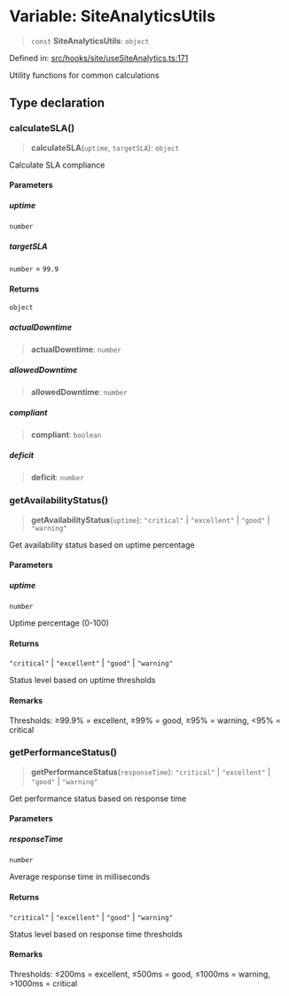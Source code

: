 # Variable: SiteAnalyticsUtils

> `const` **SiteAnalyticsUtils**: `object`

Defined in: [src/hooks/site/useSiteAnalytics.ts:171](https://github.com/Nick2bad4u/Uptime-Watcher/blob/8a1973382d5fe14c52996ecda381894eb7ecd4a6/src/hooks/site/useSiteAnalytics.ts#L171)

Utility functions for common calculations

## Type declaration

### calculateSLA()

> **calculateSLA**(`uptime`, `targetSLA`): `object`

Calculate SLA compliance

#### Parameters

##### uptime

`number`

##### targetSLA

`number` = `99.9`

#### Returns

`object`

##### actualDowntime

> **actualDowntime**: `number`

##### allowedDowntime

> **allowedDowntime**: `number`

##### compliant

> **compliant**: `boolean`

##### deficit

> **deficit**: `number`

### getAvailabilityStatus()

> **getAvailabilityStatus**(`uptime`): `"critical"` \| `"excellent"` \| `"good"` \| `"warning"`

Get availability status based on uptime percentage

#### Parameters

##### uptime

`number`

Uptime percentage (0-100)

#### Returns

`"critical"` \| `"excellent"` \| `"good"` \| `"warning"`

Status level based on uptime thresholds

#### Remarks

Thresholds: ≥99.9% = excellent, ≥99% = good, ≥95% = warning, \<95% = critical

### getPerformanceStatus()

> **getPerformanceStatus**(`responseTime`): `"critical"` \| `"excellent"` \| `"good"` \| `"warning"`

Get performance status based on response time

#### Parameters

##### responseTime

`number`

Average response time in milliseconds

#### Returns

`"critical"` \| `"excellent"` \| `"good"` \| `"warning"`

Status level based on response time thresholds

#### Remarks

Thresholds: ≤200ms = excellent, ≤500ms = good, ≤1000ms = warning, \>1000ms = critical
